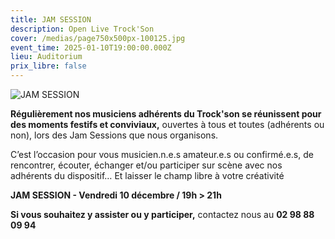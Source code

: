 ```yaml
---
title: JAM SESSION
description: Open Live Trock'Son
cover: /medias/page750x500px-100125.jpg
event_time: 2025-01-10T19:00:00.000Z
lieu: Auditorium
prix_libre: false
---
```

![JAM SESSION](/medias/page750x750px-100125.jpg "Open Live TROCK'SON")

**Régulièrement nos musiciens adhérents du Trock'son se réunissent pour des moments festifs et conviviaux,** ouvertes à tous et toutes (adhérents ou non), lors des Jam Sessions que nous organisons. 

C’est l’occasion pour vous musicien.n.e.s amateur.e.s ou confirmé.e.s, de rencontrer, écouter, échanger et/ou participer sur scène avec nos adhérents du dispositif… Et laisser le champ libre à votre créativité

**JAM SESSION - Vendredi 10 décembre / 19h > 21h**

**Si vous souhaitez y assister ou y participer,** contactez nous au **02 98 88 09 94**